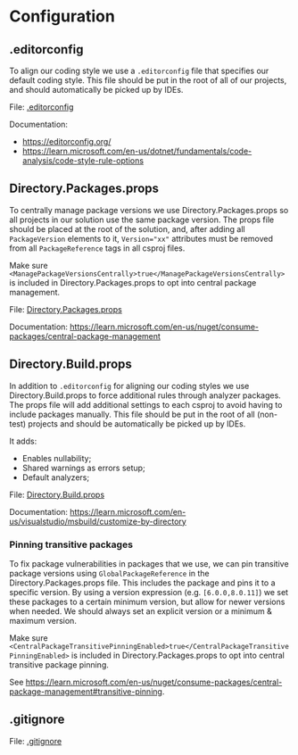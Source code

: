 ﻿# Configuration

## .editorconfig

To align our coding style we use a `.editorconfig` file that specifies our default coding style. This
file should be put in the root of all of our projects, and should automatically be picked up by IDEs.

File: [.editorconfig](.editorconfig)

Documentation: 
- https://editorconfig.org/
- https://learn.microsoft.com/en-us/dotnet/fundamentals/code-analysis/code-style-rule-options

## Directory.Packages.props

To centrally manage package versions we use Directory.Packages.props so all projects in our solution
use the same package version. The props file should be placed at the root of the solution,
and, after adding all `PackageVersion` elements to it, `Version="xx"` attributes must be
removed from all `PackageReference` tags in all csproj files.

Make sure `<ManagePackageVersionsCentrally>true</ManagePackageVersionsCentrally>` is included in
Directory.Packages.props to opt into central package management.

File: [Directory.Packages.props](Directory.Packages.props)

Documentation: https://learn.microsoft.com/en-us/nuget/consume-packages/central-package-management

## Directory.Build.props

In addition to `.editorconfig` for aligning our coding styles we use Directory.Build.props to force
additional rules through analyzer packages. The props file will add additional settings to each csproj
to avoid having to include packages manually. This file should be put in the root of all (non-test) projects
and should be automatically be picked up by IDEs.

It adds:
- Enables nullability;
- Shared warnings as errors setup;
- Default analyzers;

File: [Directory.Build.props](Directory.Build.props)

Documentation: https://learn.microsoft.com/en-us/visualstudio/msbuild/customize-by-directory

### Pinning transitive packages

To fix package vulnerabilities in packages that we use, we can pin transitive package versions using
`GlobalPackageReference` in the Directory.Packages.props file. This includes the package and pins
it to a specific version. By using a version expression (e.g. `[6.0.0,8.0.11]`) we set these packages
to a certain minimum version, but allow for newer versions when needed. We should always set an explicit
version or a minimum & maximum version.

Make sure `<CentralPackageTransitivePinningEnabled>true</CentralPackageTransitivePinningEnabled>` is
included in Directory.Packages.props to opt into central transitive package pinning.

See https://learn.microsoft.com/en-us/nuget/consume-packages/central-package-management#transitive-pinning.

## .gitignore

File: [.gitignore](.gitignore)